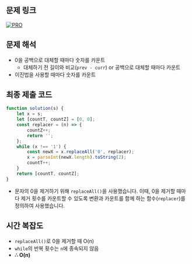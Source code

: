 ## 문제 링크

[![PRO]][Link]

## 문제 해석

-   0을 공백으로 대체할 때마다 숫자를 카운트
    -   대체하기 전 길이와 비교(`prev - curr`) or 공백으로 대체할 때마다 카운트
-   이진법을 사용할 때마다 숫자를 카운트

## 최종 제출 코드

```js
function solution(s) {
    let x = s;
    let [countT, countZ] = [0, 0];
    const replacer = (n) => {
        countZ++;
        return '';
    };
    while (x !== '1') {
        const newX = x.replaceAll('0', replacer);
        x = parseInt(newX.length).toString(2);
        countT++;
    }
    return [countT, countZ];
}
```

-   문자의 0을 제거하기 위해 `replaceAll()`을 사용했습니다. 이때, 0을 제거할 때마다 제거 횟수를 카운트할 수 있도록 변환과 카운트를 함께 하는 함수(`replacer`)를 정의하여 사용했습니다.

## 시간 복잡도

-   `replaceAll()`로 0을 제거할 때 O(n)
-   `while`의 반복 횟수는 `n`에 종속되지 않음
-   **∴ O(n)**

<!---------------------------------------------------------------------------->

[PRO]: https://github.com/GoSSaChin/algorithm-js/assets/107768516/67c43b52-bc3f-4571-a249-5519021afbb0
[Link]: https://school.programmers.co.kr/learn/courses/30/lessons/70129
